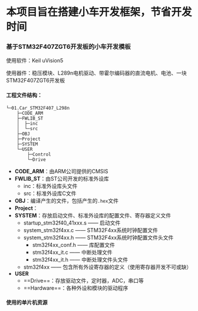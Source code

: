 # 本项目旨在搭建小车开发框架，节省开发时间

### 基于STM32F407ZGT6开发板的小车开发模板

使用软件：Keil uVision5

使用器件：稳压模块、L289n电机驱动、带霍尔编码器的直流电机、电池、一块STM32F407ZGT6开发板

#### 工程文件结构：

```
└─01.Car_STM32F407_L298n
    ├─CODE_ARM
    ├─FWLIB_ST
    │  ├─inc
    │  └─src
    ├─OBJ
    ├─Project
    ├─SYSTEM
    └─USER
        ├─Control
        └─Drive
```

- **CODE_ARM**：由ARM公司提供的CMSIS
- **FWLIB_ST**：由ST公司开发的标准外设库
  - inc：标准外设库头文件
  - src：标准外设库C文件
- **OBJ**：编译产生的文件，包括产生的`.hex`文件
- **Project**：
- **SYSTEM**：存放启动文件、标准外设库的配置文件、寄存器定义文件
  - startup_stm32f40_41xxx.s —— 启动文件
  - system_stm32f4xx.c —— STM32F4xx系统时钟配置文件
  - system_stm32f4xx.h —— STM32F4xx系统时钟配置文件头文件
    - stm32f4xx_conf.h —— 库配置文件
    - stm32f4xx_it.c —— 中断处理文件
    - stm32f4xx_it.h —— 中断处理文件头文件
  - stm32f4xx —— 包含所有外设寄存器的定义（使用寄存器开发不可或缺）
- **USER**
  - ==Drive==：存放驱动文件，定时器，ADC，串口等
  - ==Hardware==：各种外设和模块的驱动程序

#### 使用的单片机资源

